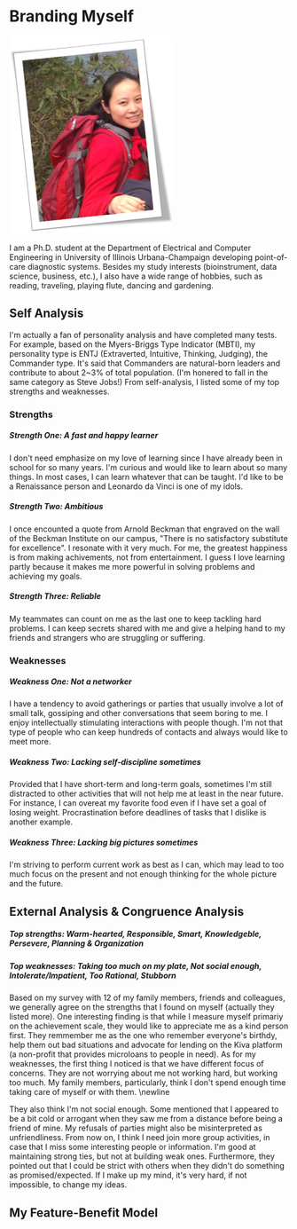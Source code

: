 # Branding Myself
![Me](https://github.com/FuAdventure/Brand-Yourself/blob/master/Me.PNG)

I am a Ph.D. student at the Department of Electrical and Computer Engineering in University of Illinois Urbana-Champaign developing point-of-care diagnostic systems. Besides my study interests (bioinstrument, data science, business, etc.), I also have a wide range of hobbies, such as reading, traveling, playing flute, dancing and gardening. 

## Self Analysis
I'm actually a fan of personality analysis and have completed many tests. For example, based on the Myers-Briggs Type Indicator (MBTI), my personality type is ENTJ (Extraverted, Intuitive, Thinking, Judging), the Commander type. It's said that Commanders are natural-born leaders and contribute to about 2~3% of total population. (I'm honered to fall in the same category as Steve Jobs!) From self-analysis, I listed some of my top strengths and weaknesses.
### Strengths
##### Strength One: A fast and happy learner
I don't need emphasize on my love of learning since I have already been in school for so many years. I'm curious and would like to learn about so many things. In most cases, I can learn whatever that can be taught. I'd like to be a Renaissance person and Leonardo da Vinci is one of my idols.
##### Strength Two: Ambitious
I once encounted a quote from Arnold Beckman that engraved on the wall of the Beckman Institute on our campus, "There is no satisfactory substitute for excellence". I resonate with it very much. For me, the greatest happiness is from making achivements, not from entertainment. I guess I love learning partly because it makes me more powerful in solving problems and achieving my goals.
##### Strength Three: Reliable 
My teammates can count on me as the last one to keep tackling hard problems. I can keep secrets shared with me and give a helping hand to my friends and strangers who are struggling or suffering.
### Weaknesses
##### Weakness One: Not a networker
I have a tendency to avoid gatherings or parties that usually involve a lot of small talk, gossiping and other conversations that seem boring to me. I enjoy intellectually stimulating interactions with people though. I'm not that type of people who can keep hundreds of contacts and always would like to meet more.
##### Weakness Two: Lacking self-discipline sometimes
Provided that I have short-term and long-term goals, sometimes I'm still distracted to other activities that will not help me at least in the near future. For instance, I can overeat my favorite food even if I have set a goal of losing weight. Procrastination before deadlines of tasks that I dislike is another example.
##### Weakness Three: Lacking big pictures sometimes
I'm striving to perform current work as best as I can, which may lead to too much focus on the present and not enough thinking for the whole picture and the future.

## External Analysis & Congruence Analysis
##### Top strengths: Warm-hearted, Responsible, Smart, Knowledgeble, Persevere, Planning & Organization
##### Top weaknesses: Taking too much on my plate, Not social enough, Intolerate/Impatient, Too Rational, Stubborn
Based on my survey with 12 of my family members, friends and colleagues, we generally agree on the strengths that I found on myself (actually they listed more). One interesting finding is that while I measure myself primariy on the achievement scale, they would like to appreciate me as a kind person first. They remmember me as the one who remember everyone's birthdy, help them out bad situations and advocate for lending on the Kiva platform (a non-profit that provides microloans to people in need).
As for my weaknesses, the first thing I noticed is that we have different focus of concerns. They are not worrying about me not working hard, but working too much. My family members, particularly, think I don't spend enough time taking care of myself or with them. \newline

They also think I'm not social enough. Some mentioned that I appeared to be a bit cold or arrogant when they saw me from a distance before being a friend of mine. My refusals of parties might also be misinterpreted as unfriendliness. From now on, I think I need join more group activities, in case that I miss some interesting people or information. I'm good at maintaining strong ties, but not at building weak ones.
Furthermore, they pointed out that I could be strict with others when they didn't do something as promised/expected. If I make up my mind, it's very hard, if not impossible, to change my ideas.

## My Feature-Benefit Model
